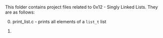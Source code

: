 This folder contains project files related to 0x12 - Singly Linked Lists.
They are as follows:

0) print_list.c - prints all elements of a `list_t` list

1)
